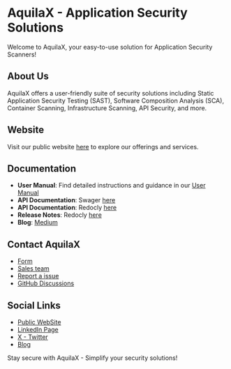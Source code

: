 # AquilaX - Application Security Solutions

Welcome to AquilaX, your easy-to-use solution for Application Security Scanners! 

## About Us
AquilaX offers a user-friendly suite of security solutions including Static Application Security Testing (SAST), Software Composition Analysis (SCA), Container Scanning, Infrastructure Scanning, API Security, and more.

## Website
Visit our public website [here](https://app.aquilax.io/) to explore our offerings and services.

## Documentation
- **User Manual**: Find detailed instructions and guidance in our [User Manual](https://aquilax.io/userManual/index.html)
- **API Documentation**: Swager [here](https://app.aquilax.io/redoc)
- **API Documentation**: Redocly [here](https://app.aquilax.io/redoc)
- **Release Notes**: Redocly [here](https://app.aquilax.io/release-notes)
- **Blog**: [Medium](https://aquilax-security.medium.com/)

## Contact AquilaX
- [Form](https://aquilax.io/contact-us.html)
- [Sales team](https://calendly.com/aquilax/30min)
- [Report a issue](https://uptime.betterstack.com/report/QK1Vyg2gkGYXXe8YDePQpuyX)
- [GitHub Discussions](https://github.com/orgs/AquilaX-Security/discussions)

## Social Links
- [Public WebSite](https://aquilax.io/)
- [LinkedIn Page](https://www.linkedin.com/company/aquilax-security/)
- [X - Twitter](https://twitter.com/AquilaXSecurity)
- [Blog](https://aquilax-security.medium.com/)


Stay secure with AquilaX - Simplify your security solutions!
